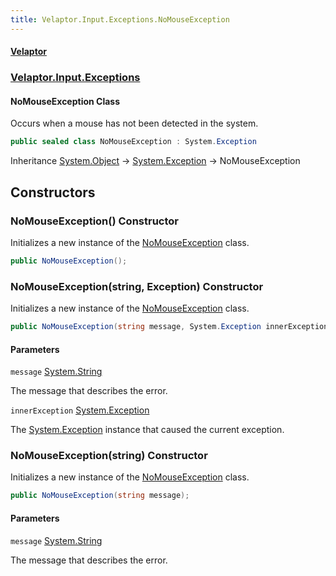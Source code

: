 ```yaml
---
title: Velaptor.Input.Exceptions.NoMouseException
---
```


#### [Velaptor](Namespaces.md 'Velaptor Namespaces')
### [Velaptor.Input.Exceptions](Velaptor.Input.Exceptions.md 'Velaptor.Input.Exceptions')

#### NoMouseException Class

Occurs when a mouse has not been detected in the system.

```csharp
public sealed class NoMouseException : System.Exception
```

Inheritance [System.Object](https://docs.microsoft.com/en-us/dotnet/api/System.Object 'System.Object') → [System.Exception](https://docs.microsoft.com/en-us/dotnet/api/System.Exception 'System.Exception') → NoMouseException
## Constructors

<a name='Velaptor.Input.Exceptions.NoMouseException.NoMouseException()'></a>

### NoMouseException() Constructor

Initializes a new instance of the [NoMouseException](Velaptor.Input.Exceptions.NoMouseException.md 'Velaptor.Input.Exceptions.NoMouseException') class.

```csharp
public NoMouseException();
```

<a name='Velaptor.Input.Exceptions.NoMouseException.NoMouseException(string,System.Exception)'></a>

### NoMouseException(string, Exception) Constructor

Initializes a new instance of the [NoMouseException](Velaptor.Input.Exceptions.NoMouseException.md 'Velaptor.Input.Exceptions.NoMouseException') class.

```csharp
public NoMouseException(string message, System.Exception innerException);
```
#### Parameters

<a name='Velaptor.Input.Exceptions.NoMouseException.NoMouseException(string,System.Exception).message'></a>

`message` [System.String](https://docs.microsoft.com/en-us/dotnet/api/System.String 'System.String')

The message that describes the error.

<a name='Velaptor.Input.Exceptions.NoMouseException.NoMouseException(string,System.Exception).innerException'></a>

`innerException` [System.Exception](https://docs.microsoft.com/en-us/dotnet/api/System.Exception 'System.Exception')

The [System.Exception](https://docs.microsoft.com/en-us/dotnet/api/System.Exception 'System.Exception') instance that caused the current exception.

<a name='Velaptor.Input.Exceptions.NoMouseException.NoMouseException(string)'></a>

### NoMouseException(string) Constructor

Initializes a new instance of the [NoMouseException](Velaptor.Input.Exceptions.NoMouseException.md 'Velaptor.Input.Exceptions.NoMouseException') class.

```csharp
public NoMouseException(string message);
```
#### Parameters

<a name='Velaptor.Input.Exceptions.NoMouseException.NoMouseException(string).message'></a>

`message` [System.String](https://docs.microsoft.com/en-us/dotnet/api/System.String 'System.String')

The message that describes the error.